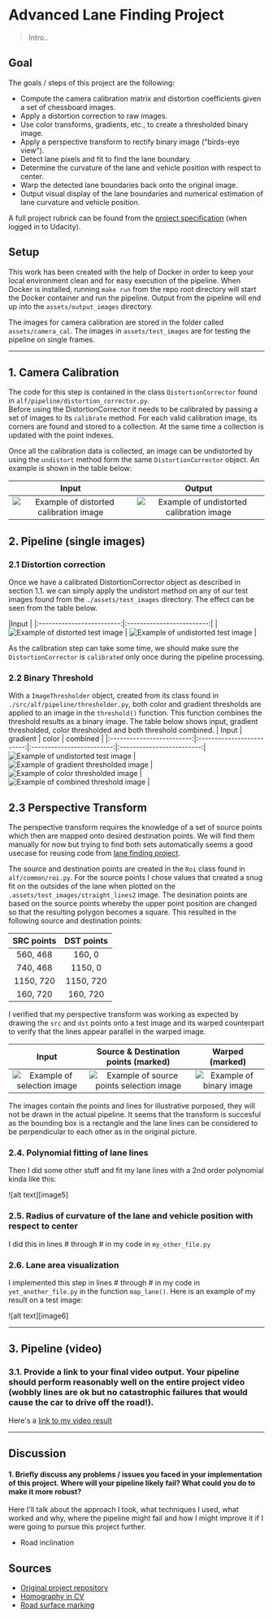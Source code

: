 # Advanced Lane Finding Project

> Intro..

## Goal

The goals / steps of this project are the following:

* Compute the camera calibration matrix and distortion coefficients given a set of chessboard images.
* Apply a distortion correction to raw images.
* Use color transforms, gradients, etc., to create a thresholded binary image.
* Apply a perspective transform to rectify binary image ("birds-eye view").
* Detect lane pixels and fit to find the lane boundary.
* Determine the curvature of the lane and vehicle position with respect to center.
* Warp the detected lane boundaries back onto the original image.
* Output visual display of the lane boundaries and numerical estimation of lane curvature and vehicle position. 

A full project rubrick can be found from the [project specification](https://review.udacity.com/#!/rubrics/1966/view) (when logged in to Udacity).

## Setup

This work has been created with the help of Docker in order to keep your local environment clean and for easy execution of the pipeline. When Docker is installed, running `make run` from the repo root directory will start the Docker container and run the pipeline. Output from the pipeline will end up into the `assets/output_images` directory.

The images for camera calibration are stored in the folder called `assets/camera_cal`.
The images in `assets/test_images` are for testing the pipeline on single frames.

---

## 1. Camera Calibration

The code for this step is contained in the class `DistortionCorrector` found in `alf/pipeline/distortion_corrector.py`.  
Before using the DistortionCorrector it needs to be calibrated by passing a set of images to its `calibrate` method. For each valid calibration image, its corners are found and stored to a collection. At the same time a collection is updated with the point indexes.

Once all the calibration data is collected, an image can be undistorted by using the `undistort` method form the same `DistortionCorrector` object. An example is shown in the table below:

| Input            |  Output |
|:-------------------------:|:-------------------------:|
|![Example of distorted calibration image](./assets/camer_cal/calibration2.jpg) | ![Example of undistorted calibration image](./assets/output_images/undistorted_checkerboard.jpg) |

## 2. Pipeline (single images)

### 2.1 Distortion correction

Once we have a calibrated DistortionCorrector object as described in section 1.1. we can simply apply the undistort method on any of our test images found from the `./assets/test_images` directory. The effect can be seen from the table below.

|Input            |
|:-------------------------:|:-------------------------:|
| ![Example of distorted test image](./assets/output_images/original_frame.jpg) | ![Example of undistorted test image](./assets/output_images/undistorted_frame.jpg) |

As the calibration step can take some time, we should make sure the `DistortionCorrector` is `calibrated` only once during the pipeline processing. 

### 2.2 Binary Threshold

With a `ImageThresholder` object, created from its class found in `./src/alf/pipeline/thresholder.py`, both color and gradient thresholds are applied to an image in the `threshold()` function. This function combines the threshold results as a binary image. The table below shows input, gradient thresholded, color thresholded and both threshold combined.
| Input                     | gradient | color | combined |
|:-------------------------:|:-------------------------:|:-------------------------:|:-------------------------:|
![Example of undistorted test image](./assets/output_images/undistorted_frame.jpg) | ![Example of gradient thresholded image](./assets/output_images/gradient_thresholded_frame.jpg) |
![Example of color thresholded image](./assets/output_images/color_thresholded_frame.jpg) | ![Example of combined threshold image](./assets/output_images/thresholded_frame.jpg) |

## 2.3 Perspective Transform

The perspective transform requires the knowledge of a set of source points which then are mapped onto desired destination points. We will find them manually for now but trying to find both sets automatically seems a good usecase for reusing code from [lane finding project]().

The source and destination points are created in the `Roi` class found in `alf/common/roi.py`. 
For the source points I chose values that created a snug fit on the outsides of the lane when plotted on the `.assets/test_images/straight_lines2` image. The desination points are based on the source points whereby the upper point position are changed so that the resulting polygon becomes a square. This resulted in the following source and destination points:

| SRC points | DST points | 
|:-------------:|:-------------:|
| 560, 468      | 160, 0        |
| 740, 468      | 1150, 0       |
| 1150, 720     | 1150, 720     |
| 160, 720      | 160, 720      |

I verified that my perspective transform was working as expected by drawing the `src` and `dst` points onto a test image and its warped counterpart to verify that the lines appear parallel in the warped image.

| Input                      |  Source & Destination points (marked)         | Warped (marked) |
|:-------------------------:|:-------------------------:|:-------------------------:|
| ![Example of selection image](./assets/test_images/straight_lines2.jpg) | ![Example of source points selection image](./assets/output_images/src_points_frame.jpg) | ![Example of binary image](./assets/output_images/dst_point_frame.jpg) |

The images contain the points and lines for illustrative purposed, they will not be drawn in the actual pipeline. It seems that the transform is succesful as the bounding box is a rectangle and the lane lines can be considered to be perpendicular to each other as in the original picture.

### 2.4. Polynomial fitting of lane lines

Then I did some other stuff and fit my lane lines with a 2nd order polynomial kinda like this:

![alt text][image5]

### 2.5. Radius of curvature of the lane and vehicle position with respect to center

I did this in lines # through # in my code in `my_other_file.py`

### 2.6. Lane area visualization

I implemented this step in lines # through # in my code in `yet_another_file.py` in the function `map_lane()`.  Here is an example of my result on a test image:

![alt text][image6]

---

## 3. Pipeline (video)

### 3.1. Provide a link to your final video output.  Your pipeline should perform reasonably well on the entire project video (wobbly lines are ok but no catastrophic failures that would cause the car to drive off the road!).

Here's a [link to my video result](./project_video.mp4)

---

## Discussion

#### 1. Briefly discuss any problems / issues you faced in your implementation of this project.  Where will your pipeline likely fail?  What could you do to make it more robust?

Here I'll talk about the approach I took, what techniques I used, what worked and why, where the pipeline might fail and how I might improve it if I were going to pursue this project further.  

- Road inclination


## Sources

* [Original project repository](https://github.com/udacity/CarND-Advanced-Lane-Lines)
* [Homography in CV](https://en.wikipedia.org/wiki/Homography_(computer_vision))
* [Road surface marking](https://en.wikipedia.org/wiki/Road_surface_marking)